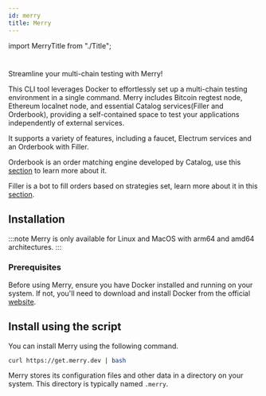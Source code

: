 ```yaml
---
id: merry
title: Merry
---
```


import MerryTitle from "./Title";

# <MerryTitle />

Streamline your multi-chain testing with Merry!

This CLI tool leverages Docker to effortlessly set up a multi-chain testing environment in a single command. Merry includes Bitcoin regtest node, Ethereum localnet node, and essential Catalog services(Filler and Orderbook), providing a self-contained space to test your applications independently of external services.

It supports a variety of features, including a faucet, Electrum services and an Orderbook with Filler.

Orderbook is an order matching engine developed by Catalog, use this [section](/docs/developers/fundamentals/orderbook/Orderbook.md) to learn more about it.

Filler is a bot to fill orders based on strategies set, learn more about it in this [section](/docs/developers/fundamentals/filler/filler.md).

## Installation

:::note
Merry is only available for Linux and MacOS with arm64 and amd64 architectures.
:::

### Prerequisites

Before using Merry, ensure you have Docker installed and running on your system. If not, you'll need to download and install Docker from the official [website](https://www.docker.com).

## Install using the script

You can install Merry using the following command.

```bash
curl https://get.merry.dev | bash
```

Merry stores its configuration files and other data in a directory on your system. This directory is typically named `.merry`.
